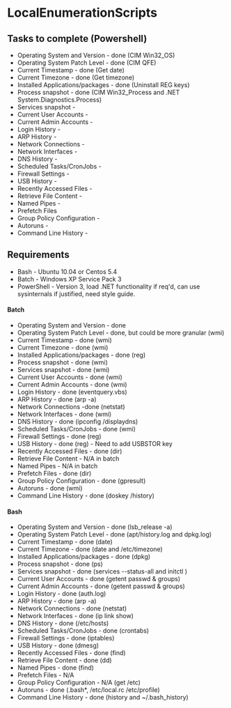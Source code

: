 # LocalEnumerationScripts

## Tasks to complete (Powershell)
- Operating System and Version - done (CIM Win32_OS)
- Operating System Patch Level - done (CIM QFE)
- Current Timestamp - done (Get date)
- Current Timezone - done (Get timezone)
- Installed Applications/packages - done (Uninstall REG keys)
- Process snapshot - done (CIM Win32_Process and .NET System.Diagnostics.Process)
- Services snapshot -
- Current User Accounts  -
- Current Admin Accounts -
- Login History -
- ARP History -
- Network Connections -
- Network Interfaces -
- DNS History -
- Scheduled Tasks/CronJobs -
- Firewall Settings -
- USB History - 
- Recently Accessed Files -
- Retrieve File Content -
- Named Pipes -
- Prefetch Files 
- Group Policy Configuration - 
- Autoruns -
- Command Line History - 

## Requirements
- Bash - Ubuntu 10.04 or Centos 5.4
- Batch - Windows XP Service Pack 3
- PowerShell - Version 3, load .NET functionality if req'd, can use sysinternals if justified, need style guide.  


#### Batch
- Operating System and Version - done
- Operating System Patch Level - done, but could be more granular (wmi)
- Current Timestamp - done (wmi)
- Current Timezone - done (wmi)
- Installed Applications/packages - done (reg)
- Process snapshot - done (wmi)
- Services snapshot - done (wmi)
- Current User Accounts - done (wmi)
- Current Admin Accounts - done (wmi)
- Login History - done (eventquery.vbs)
- ARP History - done (arp -a)
- Network Connections -done (netstat)
- Network Interfaces - done (wmi)
- DNS History - done (ipconfig /displaydns)
- Scheduled Tasks/CronJobs - done (wmi)
- Firewall Settings - done (reg)
- USB History - done (reg) - Need to add USBSTOR key
- Recently Accessed Files - done (dir)
- Retrieve File Content - N/A in batch
- Named Pipes - N/A in batch
- Prefetch Files - done (dir)
- Group Policy Configuration - done (gpresult)
- Autoruns - done (wmi)
- Command Line History - done (doskey /history)

#### Bash
- Operating System and Version - done (lsb_release -a)
- Operating System Patch Level - done (apt/history.log and dpkg.log)
- Current Timestamp - done (date)
- Current Timezone - done (date and /etc/timezone)
- Installed Applications/packages - done (dpkg)
- Process snapshot - done (ps)
- Services snapshot - done (services --status-all and initctl )
- Current User Accounts  - done (getent passwd & groups)
- Current Admin Accounts - done (getent passwd & groups)
- Login History - done (auth.log)
- ARP History - done (arp -a)
- Network Connections - done (netstat)
- Network Interfaces - done (ip link show)
- DNS History - done (/etc/hosts)
- Scheduled Tasks/CronJobs - done (crontabs)
- Firewall Settings - done (iptables)
- USB History - done (dmesg)
- Recently Accessed Files - done (find)
- Retrieve File Content - done (dd)
- Named Pipes - done (find)
- Prefetch Files - N/A
- Group Policy Configuration - N/A (get /etc)
- Autoruns - done (.bash*, /etc/local.rc /etc/profile)
- Command Line History - done (history and ~/.bash_history)